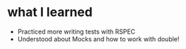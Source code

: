 # what I learned
- Practiced more writing tests with RSPEC
- Understood about Mocks and how to work with double!
